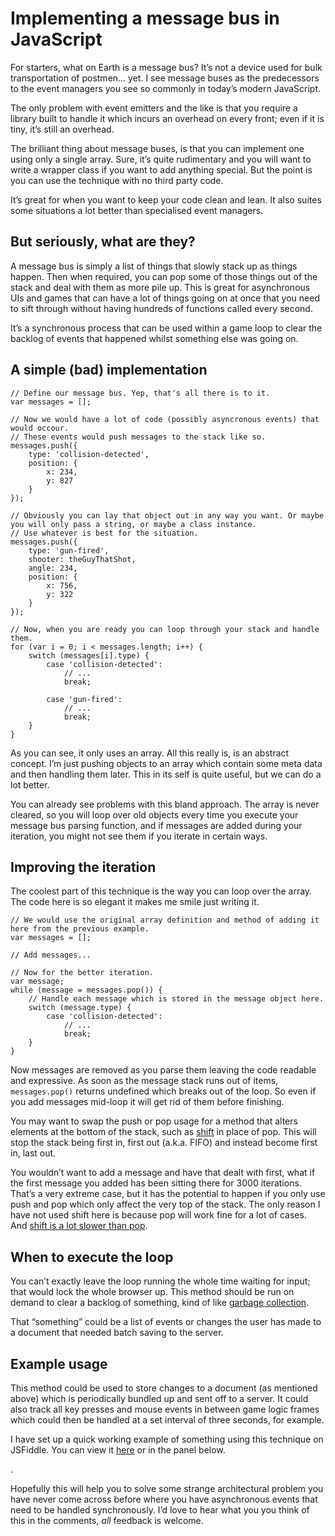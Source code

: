# Implementing a message bus in JavaScript

For starters, what on Earth is a message bus? It’s not a device used for bulk transportation of postmen… yet. I see message buses as the predecessors to the event managers you see so commonly in today’s modern JavaScript.

The only problem with event emitters and the like is that you require a library built to handle it which incurs an overhead on every front; even if it is tiny, it’s still an overhead.

The brilliant thing about message buses, is that you can implement one using only a single array. Sure, it’s quite rudimentary and you will want to write a wrapper class if you want to add anything special. But the point is you can use the technique with no third party code.

It’s great for when you want to keep your code clean and lean. It also suites some situations a lot better than specialised event managers.

## But seriously, what are they?

A message bus is simply a list of things that slowly stack up as things happen. Then when required, you can pop some of those things out of the stack and deal with them as more pile up. This is great for asynchronous UIs and games that can have a lot of things going on at once that you need to sift through without having hundreds of functions called every second.

It’s a synchronous process that can be used within a game loop to clear the backlog of events that happened whilst something else was going on.

## A simple (bad) implementation

```
// Define our message bus. Yep, that's all there is to it.
var messages = [];

// Now we would have a lot of code (possibly asyncronous events) that would occour.
// These events would push messages to the stack like so.
messages.push({
    type: 'collision-detected',
    position: {
        x: 234,
        y: 827
    }
});

// Obviously you can lay that object out in any way you want. Or maybe you will only pass a string, or maybe a class instance.
// Use whatever is best for the situation.
messages.push({
    type: 'gun-fired',
    shooter: theGuyThatShot,
    angle: 234,
    position: {
        x: 756,
        y: 322
    }
});

// Now, when you are ready you can loop through your stack and handle them.
for (var i = 0; i < messages.length; i++) {
    switch (messages[i].type) {
        case 'collision-detected':
            // ...
            break;

        case 'gun-fired':
            // ...
            break;
    }
}
```

As you can see, it only uses an array. All this really is, is an abstract concept. I’m just pushing objects to an array which contain some meta data and then handling them later. This in its self is quite useful, but we can do a lot better.

You can already see problems with this bland approach. The array is never cleared, so you will loop over old objects every time you execute your message bus parsing function, and if messages are added during your iteration, you might not see them if you iterate in certain ways.

## Improving the iteration

The coolest part of this technique is the way you can loop over the array. The code here is so elegant it makes me smile just writing it.

```
// We would use the original array definition and method of adding it here from the previous example.
var messages = [];

// Add messages...

// Now for the better iteration.
var message;
while (message = messages.pop()) {
    // Handle each message which is stored in the message object here.
    switch (message.type) {
        case 'collision-detected':
            // ...
            break;
    }
}
```

Now messages are removed as you parse them leaving the code readable and expressive. As soon as the message stack runs out of items, `messages.pop()` returns undefined which breaks out of the loop. So even if you add messages mid-loop it will get rid of them before finishing.

You may want to swap the push or pop usage for a method that alters elements at the bottom of the stack, such as [shift](https://developer.mozilla.org/en-US/docs/Web/JavaScript/Reference/Global_Objects/Array/shift) in place of pop. This will stop the stack being first in, first out (a.k.a. FIFO) and instead become first in, last out.

You wouldn’t want to add a message and have that dealt with first, what if the first message you added has been sitting there for 3000 iterations. That’s a very extreme case, but it has the potential to happen if you only use push and pop which only affect the very top of the stack. The only reason I have not used shift here is because pop will work fine for a lot of cases. And [shift is a lot slower than pop](http://localhost:4000/2013/06/05/implementing-a-message-bus-in-javascript/).

## When to execute the loop

You can’t exactly leave the loop running the whole time waiting for input; that would lock the whole browser up. This method should be run on demand to clear a backlog of something, kind of like [garbage collection](http://en.wikipedia.org/wiki/Garbage_collection_%28computer_science%29).

That “something” could be a list of events or changes the user has made to a document that needed batch saving to the server.

## Example usage

This method could be used to store changes to a document (as mentioned above) which is periodically bundled up and sent off to a server. It could also track all key presses and mouse events in between game logic frames which could then be handled at a set interval of three seconds, for example.

I have set up a quick working example of something using this technique on JSFiddle. You can view it [here](http://jsfiddle.net/Wolfy87/DdzHL/) or in the panel below.

.

Hopefully this will help you to solve some strange architectural problem you have never come across before where you have asynchronous events that need to be handled synchronously. I’d love to hear what you you think of this in the comments, _all_ feedback is welcome.
